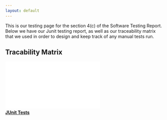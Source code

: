 ```yaml
---
layout: default
---
```


This is our testing page for the section 4(c) of the Software Testing Report. Below we have our Junit testing report, as well as our traceability matrix that we used in order to design and keep track of any manual tests run.

## Tracability Matrix
![**Tracability Matrix**](documents/TraceMatrix.pdf)
<br/>
[**JUnit Tests**](junit_tests/index.html)